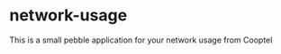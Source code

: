 network-usage
=============

This is a small pebble application for your network usage from Cooptel
